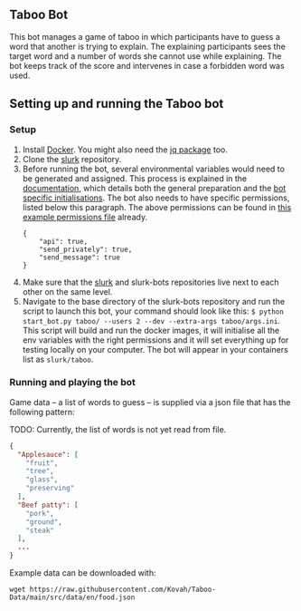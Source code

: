 ## Taboo Bot

This bot manages a game of taboo in which participants have to guess a word that another is trying to explain. The explaining participants sees the target word and a number of words she cannot use while explaining. The bot keeps track of the score and intervenes in case a forbidden word was used.

## Setting up and running the Taboo bot

### Setup

1. Install [Docker](https://docs.docker.com/get-docker/). You might also need the [jq package](https://stedolan.github.io/jq/download/) too.
2. Clone the [slurk](https://github.com/clp-research/slurk) repository.
3. Before running the bot, several environmental variables would need to be generated and assigned. This process is explained in the [documentation](https://clp-research.github.io/slurk/slurk_gettingstarted.html), which details both the general preparation and the [bot specific initialisations](https://clp-research.github.io/slurk/slurk_gettingstarted.html#chatting-with-a-bot). The bot also needs to have specific permissions, listed below this paragraph. The above permissions can be found in [this example permissions file](https://github.com/clp-research/slurk-bots/blob/master/taboo/data/taboo_bot_permissions.json) already.
    ```
    {
        "api": true,
        "send_privately": true,
        "send_message": true
    }
    ```
4. Make sure that the [slurk](https://github.com/clp-research/slurk) and slurk-bots repositories live next to each other on the same level.
5. Navigate to the base directory of the slurk-bots repository and run the script to launch this bot, your command should look like this:
 ```$ python start_bot.py taboo/ --users 2 --dev --extra-args taboo/args.ini```.
 This script will build and run the docker images, it will initialise all the env variables with the right permissions and it will set everything up for testing locally on your computer. The bot will appear in your containers list as ```slurk/taboo```.

### Running and playing the bot

Game data – a list of words to guess – is supplied via a json file that has the following pattern:

TODO: Currently, the list of words is not yet read from file.

```json
{
  "Applesauce": [
    "fruit",
    "tree",
    "glass",
    "preserving"
  ],
  "Beef patty": [
    "pork",
    "ground",
    "steak"
  ],
  ...
}
```

Example data can be downloaded with:

```shell
wget https://raw.githubusercontent.com/Kovah/Taboo-Data/main/src/data/en/food.json
```
